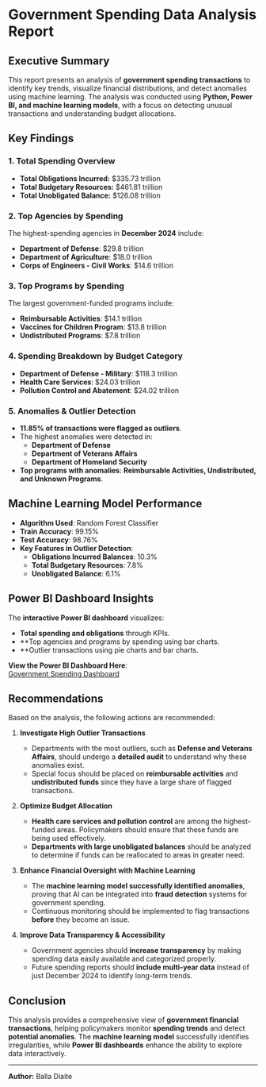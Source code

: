 # Government Spending Data Analysis Report

## Executive Summary
This report presents an analysis of **government spending transactions** to identify key trends, visualize financial distributions, and detect anomalies using machine learning. The analysis was conducted using **Python, Power BI, and machine learning models**, with a focus on detecting unusual transactions and understanding budget allocations.

## Key Findings

### **1. Total Spending Overview**
- **Total Obligations Incurred:** $335.73 trillion
- **Total Budgetary Resources:** $461.81 trillion
- **Total Unobligated Balance:** $126.08 trillion

### **2. Top Agencies by Spending**
The highest-spending agencies in **December 2024** include:
- **Department of Defense**: $29.8 trillion
- **Department of Agriculture**: $18.0 trillion
- **Corps of Engineers - Civil Works**: $14.6 trillion

### **3. Top Programs by Spending**
The largest government-funded programs include:
- **Reimbursable Activities**: $14.1 trillion
- **Vaccines for Children Program**: $13.8 trillion
- **Undistributed Programs**: $7.8 trillion

### **4. Spending Breakdown by Budget Category**
- **Department of Defense - Military**: $118.3 trillion
- **Health Care Services**: $24.03 trillion
- **Pollution Control and Abatement**: $24.02 trillion

### **5. Anomalies & Outlier Detection**
- **11.85% of transactions were flagged as outliers**.
- The highest anomalies were detected in:
  - **Department of Defense**
  - **Department of Veterans Affairs**
  - **Department of Homeland Security**
- **Top programs with anomalies**: **Reimbursable Activities, Undistributed, and Unknown Programs**.

## Machine Learning Model Performance
- **Algorithm Used**: Random Forest Classifier
- **Train Accuracy**: 99.15%
- **Test Accuracy**: 98.76%
- **Key Features in Outlier Detection**:
  - **Obligations Incurred Balances**: 10.3%
  - **Total Budgetary Resources**: 7.8%
  - **Unobligated Balance**: 6.1%

## Power BI Dashboard Insights
The **interactive Power BI dashboard** visualizes:
- **Total spending and obligations** through KPIs.
- **Top agencies and programs by spending using bar charts.
- **Outlier transactions using pie charts and bar charts.

**View the Power BI Dashboard Here**:  
[Government Spending Dashboard](https://app.powerbi.com/groups/me/reports/353aaea2-288a-4a12-a846-71b48bdb8904/4f73d7e235ed83523939?experience=power-bi)

## Recommendations
Based on the analysis, the following actions are recommended:

1. **Investigate High Outlier Transactions**  
   - Departments with the most outliers, such as **Defense and Veterans Affairs**, should undergo a **detailed audit** to understand why these anomalies exist.  
   - Special focus should be placed on **reimbursable activities** and **undistributed funds** since they have a large share of flagged transactions.

2. **Optimize Budget Allocation**  
   - **Health care services and pollution control** are among the highest-funded areas. Policymakers should ensure that these funds are being used effectively.  
   - **Departments with large unobligated balances** should be analyzed to determine if funds can be reallocated to areas in greater need.

3. **Enhance Financial Oversight with Machine Learning**  
   - The **machine learning model successfully identified anomalies**, proving that AI can be integrated into **fraud detection** systems for government spending.  
   - Continuous monitoring should be implemented to flag transactions **before** they become an issue.

4. **Improve Data Transparency & Accessibility**  
   - Government agencies should **increase transparency** by making spending data easily available and categorized properly.  
   - Future spending reports should **include multi-year data** instead of just December 2024 to identify long-term trends.

## Conclusion
This analysis provides a comprehensive view of **government financial transactions**, helping policymakers monitor **spending trends** and detect **potential anomalies**. The **machine learning model** successfully identifies irregularities, while **Power BI dashboards** enhance the ability to explore data interactively.

---
**Author:** Balla Diaite
